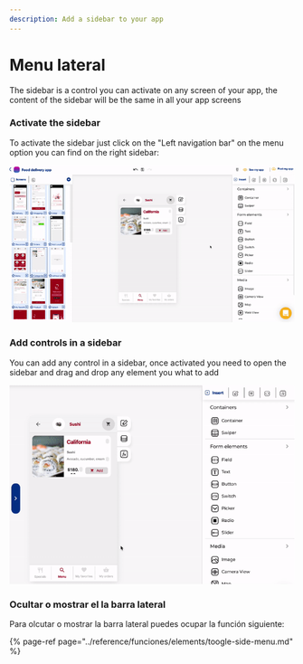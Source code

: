 ```yaml
---
description: Add a sidebar to your app
---
```


# Menu lateral

The sidebar is a control you can activate on any screen of your app, the content of the sidebar will be the same in all your app screens

### Activate the sidebar

To activate the sidebar just click on the "Left navigation bar" on the menu option you can find on the right sidebar:

![Activate the sidebar](../.gitbook/assets/sidebar.gif)

### Add controls in a sidebar

You can add any control in a sidebar, once activated you need to open the sidebar and drag and drop any element you what to add

![Add controls in a sidebar](../.gitbook/assets/add-elements-to-sidebar.gif)

### Ocultar o mostrar el  la barra lateral

Para olcutar o mostrar la barra lateral puedes ocupar la función siguiente:

{% page-ref page="../reference/funciones/elements/toogle-side-menu.md" %}




